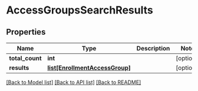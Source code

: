 # AccessGroupsSearchResults

## Properties
Name | Type | Description | Notes
------------ | ------------- | ------------- | -------------
**total_count** | **int** |  | [optional] 
**results** | [**list[EnrollmentAccessGroup]**](EnrollmentAccessGroup.md) |  | [optional] 

[[Back to Model list]](../README.md#documentation-for-models) [[Back to API list]](../README.md#documentation-for-api-endpoints) [[Back to README]](../README.md)


